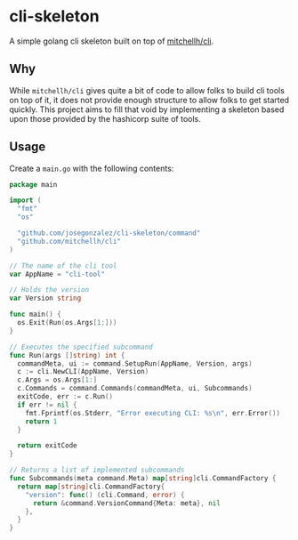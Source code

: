# cli-skeleton

A simple golang cli skeleton built on top of [mitchellh/cli](https://github.com/mitchellh/cli).

## Why

While `mitchellh/cli` gives quite a bit of code to allow folks to build cli tools on top of it, it does not provide enough structure to allow folks to get started quickly. This project aims to fill that void by implementing a skeleton based upon those provided by the hashicorp suite of tools.

## Usage

Create a `main.go` with the following contents:

```go
package main

import (
  "fmt"
  "os"

  "github.com/josegonzalez/cli-skeleton/command"
  "github.com/mitchellh/cli"
)

// The name of the cli tool
var AppName = "cli-tool"

// Holds the version
var Version string

func main() {
  os.Exit(Run(os.Args[1:]))
}

// Executes the specified subcommand
func Run(args []string) int {
  commandMeta, ui := command.SetupRun(AppName, Version, args)
  c := cli.NewCLI(AppName, Version)
  c.Args = os.Args[1:]
  c.Commands = command.Commands(commandMeta, ui, Subcommands)
  exitCode, err := c.Run()
  if err != nil {
    fmt.Fprintf(os.Stderr, "Error executing CLI: %s\n", err.Error())
    return 1
  }

  return exitCode
}

// Returns a list of implemented subcommands
func Subcommands(meta command.Meta) map[string]cli.CommandFactory {
  return map[string]cli.CommandFactory{
    "version": func() (cli.Command, error) {
      return &command.VersionCommand{Meta: meta}, nil
    },
  }
}
```
